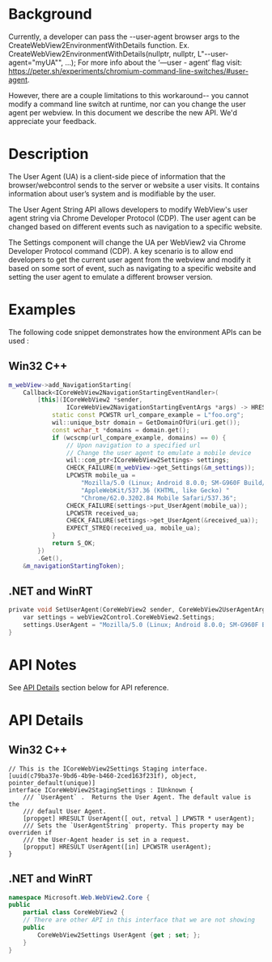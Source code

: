 # Background

Currently, a developer can pass the --user-agent browser args to the CreateWebView2EnvironmentWithDetails function. 
	Ex. CreateWebView2EnvironmentWithDetails(nullptr, nullptr, L"--user-agent=\"myUA\"", ...);
	For more info about the ‘—user - agent’ flag visit: https://peter.sh/experiments/chromium-command-line-switches/#user-agent.

However, there are a couple limitations to this workaround-- you cannot modify a command line switch at runtime, nor can you change the user agent per webview. In this document we describe the new API. We'd appreciate your feedback.

# Description

The User Agent (UA) is a client-side piece of information that the browser/webcontrol sends to the server or website a user visits. It contains information about user’s system and is modifiable by the user.

The User Agent String API allows developers to modify WebView's user agent string via Chrome Developer Protocol (CDP). The user agent can be changed based on different events such as navigation to a specific website. 

The Settings component will change the UA per WebView2 via Chrome Developer Protocol command (CDP). A key scenario is to allow end developers to get the current user agent from the webview and modify it based on some sort of event, such as navigating to a specific website and setting the user agent to emulate a different browser version.

# Examples

The following code snippet demonstrates how the environment APIs can be used
:

## Win32 C++
    
```cpp 
m_webView->add_NavigationStarting(
    Callback<ICoreWebView2NavigationStartingEventHandler>(
        [this](ICoreWebView2 *sender,
                ICoreWebView2NavigationStartingEventArgs *args) -> HRESULT {
            static const PCWSTR url_compare_example = L"foo.org";
            wil::unique_bstr domain = GetDomainOfUri(uri.get());
            const wchar_t *domains = domain.get();
            if (wcscmp(url_compare_example, domains) == 0) {
                // Upon navigation to a specified url 
                // Change the user agent to emulate a mobile device 
                wil::com_ptr<ICoreWebView2Settings> settings;
                CHECK_FAILURE(m_webView->get_Settings(&m_settings));
                LPCWSTR mobile_ua =
                    "Mozilla/5.0 (Linux; Android 8.0.0; SM-G960F Build/R16NW) "
                    "AppleWebKit/537.36 (KHTML, like Gecko) "
                    "Chrome/62.0.3202.84 Mobile Safari/537.36";
                CHECK_FAILURE(settings->put_UserAgent(mobile_ua));
                LPCWSTR received_ua;
                CHECK_FAILURE(settings->get_UserAgent(&received_ua));
                EXPECT_STREQ(received_ua, mobile_ua);
            }
            return S_OK;
        })
        .Get(),
    &m_navigationStartingToken);
``` 

## .NET and WinRT

```c #
private void SetUserAgent(CoreWebView2 sender, CoreWebView2UserAgentArgs e) {
    var settings = webView2Control.CoreWebView2.Settings;
    settings.UserAgent = "Mozilla/5.0 (Linux; Android 8.0.0; SM-G960F Build/R16NW) AppleWebKit/537.36 (KHTML, like Gecko) Chrome/62.0.3202.84 Mobile Safari/537.36";
}
```

# API Notes

See [API Details](#api-details) section below for API reference.

# API Details

## Win32 C++
    
```IDL
// This is the ICoreWebView2Settings Staging interface.
[uuid(c79ba37e-9bd6-4b9e-b460-2ced163f231f), object, pointer_default(unique)]
interface ICoreWebView2StagingSettings : IUnknown {
    /// `UserAgent` .  Returns the User Agent. The default value is the
    /// default User Agent.
    [propget] HRESULT UserAgent([ out, retval ] LPWSTR * userAgent);
    /// Sets the `UserAgentString` property. This property may be overriden if
    /// the User-Agent header is set in a request.
    [propput] HRESULT UserAgent([in] LPCWSTR userAgent);
}
``` 
## .NET and WinRT

```c#
namespace Microsoft.Web.WebView2.Core {
public
    partial class CoreWebView2 {
    // There are other API in this interface that we are not showing
    public
        CoreWebView2Settings UserAgent {get ; set; };
    }
}
```
